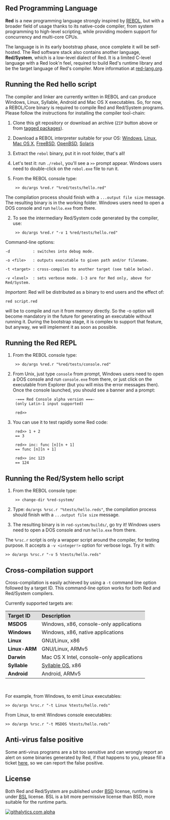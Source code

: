 Red Programming Language
------------------------
**Red** is a new programming language strongly inspired by [REBOL](http://rebol.com), but with a broader field of usage thanks to its native-code compiler, from system programming to high-level scripting, while providing modern support for concurrency and multi-core CPUs.

The language is in its early bootstrap phase, once complete it will be self-hosted. The Red software stack also contains another language, **Red/System**, which is a low-level dialect of Red. It is a limited C-level language with a Red look'n feel, required to build Red's runtime library and be the target language of Red's compiler. More information at [red-lang.org](http://www.red-lang.org).


Running the Red hello script
------------------------
The compiler and linker are currently written in REBOL and can produce Windows, Linux, Syllable, Android and Mac OS X executables. So, for now, a REBOL/Core binary is required to compile Red and Red/System programs. Please follow the instructions for installing the compiler tool-chain:

1. Clone this git repository or download an archive (`ZIP` button above or from [tagged packages](https://github.com/dockimbel/Red/tags)).

1. Download a REBOL interpreter suitable for your OS: [Windows](http://www.rebol.com/downloads/v278/rebol-core-278-3-1.exe), [Linux](http://www.rebol.com/downloads/v278/rebol-core-278-4-2.tar.gz), [Mac OS X](http://www.rebol.com/downloads/v278/rebol-core-278-2-5.tar.gz), [FreeBSD](http://www.rebol.com/downloads/v278/rebol-core-278-7-2.tar.gz), [OpenBSD](http://www.rebol.com/downloads/v278/rebol-core-278-9-4.tar.gz), [Solaris](http://www.rebol.com/downloads/v276/rebol-core-276-10-1.gz)

1. Extract the `rebol` binary, put it in root folder, that's all!

1. Let's test it: run `./rebol`, you'll see a `>>` prompt appear. Windows users need to double-click on the `rebol.exe` file to run it.

1. From the REBOL console type:

        >> do/args %red.r "%red/tests/hello.red"

The compilation process should finish with a `...output file size` message. The resulting binary is in the working folder. Windows users need to open a DOS console and run `hello.exe` from there.

2. To see the intermediary Red/System code generated by the compiler, use:

        >> do/args %red.r "-v 1 %red/tests/hello.red"

Command-line options:

    -d			: switches into debug mode.
    
    -o <file>	: outputs executable to given path and/or filename.
    
    -t <target>	: cross-compiles to another target (see table below).
    
    -v <level>	: sets verbose mode. 1-3 are for Red only, above for Red/System.
    

*Important*: Red will be distributed as a binary to end users and the effect of:

    red script.red
    
will be to compile and run it from memory directly. So the -o option will become mandatory in the future for generating an executable without running it. During the bootstrap stage, it is complex to support that feature, but anyway, we will implement it as soon as possible.

Running the Red REPL
-----------------------

1. From the REBOL console type:

        >> do/args %red.r "%red/tests/console.red"

1. From Unix, just type `console` from prompt, Windows users need to open a DOS console and run `console.exe` from there, or just click on the executable from Explorer (but you will miss the error messages then). Once the console launched, you should see a banner and a prompt:

        -=== Red Console alpha version ===-
        (only Latin-1 input supported)
        
        red>>

1. You can use it to test rapidly some Red code:

        red>> 1 + 2
        == 3
        
        red>> inc: func [n][n + 1]
        == func [n][n + 1]
        
        red>> inc 123
        == 124

Running the Red/System hello script
------------------------

1. From the REBOL console type:

        >> change-dir %red-system/

1. Type: `do/args %rsc.r "%tests/hello.reds"`, the compilation process should finish with a `...output file size` message.

1. The resulting binary is in `red-system/builds/`, go try it! Windows users need to open a DOS console and run `hello.exe` from there.


The `%rsc.r` script is only a wrapper script around the compiler, for testing purpose. It accepts a `-v <integer!>` option for verbose logs. Try it with:

    >> do/args %rsc.r "-v 5 %tests/hello.reds"

Cross-compilation support
-------------------------

Cross-compilation is easily achieved by using a `-t` command line option followed by a target ID. This command-line option works for both Red and Red/System compilers.

Currently supported targets are:

<div align="center">
<table>
	<tr><th align="left" style="background-color: #DDD;">Target ID</th><th align="left" style="background-color: #DDD;">Description</th></tr>
	<tr><td><b>MSDOS</b></td><td>Windows, x86, console-only applications</td></tr>
	<tr><td><b>Windows</b></td><td>Windows, x86, native applications</td></tr>
	<tr><td><b>Linux</b></td><td>GNU/Linux, x86</td></tr>
	<tr><td><b>Linux-ARM</b></td><td>GNU/Linux, ARMv5</td></tr>
	<tr><td><b>Darwin</b></td><td>Mac OS X Intel, console-only applications</td></tr>
	<tr><td><b>Syllable</b></td><td><a href="http://web.syllable.org/pages/index.html">Syllable 
	OS</a>, x86 </td></tr>
	<tr><td><b>Android</b></td><td>Android, ARMv5</td></tr>
</table>
</div>
<br/>

For example, from Windows, to emit Linux executables:

    >> do/args %rsc.r "-t Linux %tests/hello.reds"

From Linux, to emit Windows console executables:

    >> do/args %rsc.r "-t MSDOS %tests/hello.reds"
    
Anti-virus false positive
-------------------------
Some anti-virus programs are a bit too sensitive and can wrongly report an alert on some binaries generated by Red, if that happens to you, please fill a ticket [here](https://github.com/dockimbel/Red/issues), so we can report the false positive.

License
-------------------------
Both Red and Red/System are published under [BSD](http://www.opensource.org/licenses/bsd-3-clause) license, runtime is under [BSL](http://www.boost.org/users/license.html) license. BSL is a bit more permissive license than BSD, more suitable for the runtime parts.


[![githalytics.com alpha](https://cruel-carlota.pagodabox.com/d12ce7af05938bfe0470b5811cfbb99c "githalytics.com")](http://githalytics.com/dockimbel/Red)
